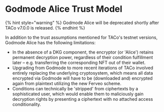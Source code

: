 # Godmode Alice Trust Model

{% hint style="warning" %}
Godmode Alice will be deprecated shortly after TACo v7.0.0 is released.&#x20;
{% endhint %}

In addition to the trust assumptions mentioned for TACo's testnet versions, Godmode Alice has the following limitations:&#x20;

* In the absence of a DKG component, the encryptor (or 'Alice') retains permanent decryption power, regardless of their condition fulfillment later – e.g. transferring the corresponding NFT out of their wallet.&#x20;
* Upgrading from Godmode to more recent iterations of TACo involved entirely replacing the underlying cryptosystem, which means all data encrypted via Godmode will have to be (downloaded and) encrypted again from plaintext utilizing the new Ferveo scheme.
* Conditions can technically be 'stripped' from ciphertexts by a sophisticated user, which would enable them to maliciously gain decryption rights by presenting a ciphertext with no attached access conditionality.&#x20;
